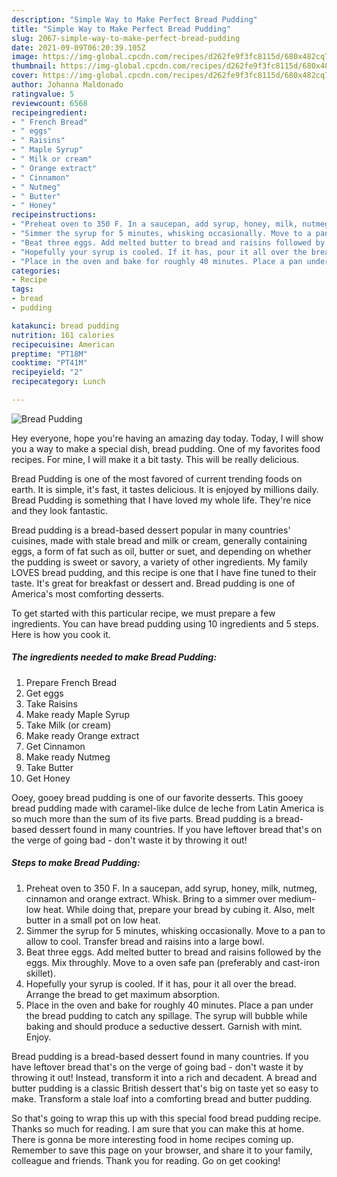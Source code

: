 ```yaml
---
description: "Simple Way to Make Perfect Bread Pudding"
title: "Simple Way to Make Perfect Bread Pudding"
slug: 2067-simple-way-to-make-perfect-bread-pudding
date: 2021-09-09T06:20:39.105Z
image: https://img-global.cpcdn.com/recipes/d262fe9f3fc8115d/680x482cq70/bread-pudding-recipe-main-photo.jpg
thumbnail: https://img-global.cpcdn.com/recipes/d262fe9f3fc8115d/680x482cq70/bread-pudding-recipe-main-photo.jpg
cover: https://img-global.cpcdn.com/recipes/d262fe9f3fc8115d/680x482cq70/bread-pudding-recipe-main-photo.jpg
author: Johanna Maldonado
ratingvalue: 5
reviewcount: 6568
recipeingredient:
- " French Bread"
- " eggs"
- " Raisins"
- " Maple Syrup"
- " Milk or cream"
- " Orange extract"
- " Cinnamon"
- " Nutmeg"
- " Butter"
- " Honey"
recipeinstructions:
- "Preheat oven to 350 F. In a saucepan, add syrup, honey, milk, nutmeg, cinnamon and orange extract. Whisk. Bring to a simmer over medium-low heat. While doing that, prepare your bread by cubing it. Also, melt butter in a small pot on low heat."
- "Simmer the syrup for 5 minutes, whisking occasionally. Move to a pan to allow to cool. Transfer bread and raisins into a large bowl."
- "Beat three eggs. Add melted butter to bread and raisins followed by the eggs. Mix throughly. Move to a oven safe pan (preferably and cast-iron skillet)."
- "Hopefully your syrup is cooled. If it has, pour it all over the bread. Arrange the bread to get maximum absorption."
- "Place in the oven and bake for roughly 40 minutes. Place a pan under the bread pudding to catch any spillage. The syrup will bubble while baking and should produce a seductive dessert. Garnish with mint. Enjoy."
categories:
- Recipe
tags:
- bread
- pudding

katakunci: bread pudding 
nutrition: 161 calories
recipecuisine: American
preptime: "PT18M"
cooktime: "PT41M"
recipeyield: "2"
recipecategory: Lunch

---
```



![Bread Pudding](https://img-global.cpcdn.com/recipes/d262fe9f3fc8115d/680x482cq70/bread-pudding-recipe-main-photo.jpg)

Hey everyone, hope you're having an amazing day today. Today, I will show you a way to make a special dish, bread pudding. One of my favorites food recipes. For mine, I will make it a bit tasty. This will be really delicious.

Bread Pudding is one of the most favored of current trending foods on earth. It is simple, it's fast, it tastes delicious. It is enjoyed by millions daily. Bread Pudding is something that I have loved my whole life. They're nice and they look fantastic.

Bread pudding is a bread-based dessert popular in many countries&#39; cuisines, made with stale bread and milk or cream, generally containing eggs, a form of fat such as oil, butter or suet, and depending on whether the pudding is sweet or savory, a variety of other ingredients. My family LOVES bread pudding, and this recipe is one that I have fine tuned to their taste. It&#39;s great for breakfast or dessert and. Bread pudding is one of America&#39;s most comforting desserts.


To get started with this particular recipe, we must prepare a few ingredients. You can have bread pudding using 10 ingredients and 5 steps. Here is how you cook it.

<!--inarticleads1-->

##### The ingredients needed to make Bread Pudding:

1. Prepare  French Bread
1. Get  eggs
1. Take  Raisins
1. Make ready  Maple Syrup
1. Take  Milk (or cream)
1. Make ready  Orange extract
1. Get  Cinnamon
1. Make ready  Nutmeg
1. Take  Butter
1. Get  Honey


Ooey, gooey bread pudding is one of our favorite desserts. This gooey bread pudding made with caramel-like dulce de leche from Latin America is so much more than the sum of its five parts. Bread pudding is a bread-based dessert found in many countries. If you have leftover bread that&#39;s on the verge of going bad - don&#39;t waste it by throwing it out! 

<!--inarticleads2-->

##### Steps to make Bread Pudding:

1. Preheat oven to 350 F. In a saucepan, add syrup, honey, milk, nutmeg, cinnamon and orange extract. Whisk. Bring to a simmer over medium-low heat. While doing that, prepare your bread by cubing it. Also, melt butter in a small pot on low heat.
1. Simmer the syrup for 5 minutes, whisking occasionally. Move to a pan to allow to cool. Transfer bread and raisins into a large bowl.
1. Beat three eggs. Add melted butter to bread and raisins followed by the eggs. Mix throughly. Move to a oven safe pan (preferably and cast-iron skillet).
1. Hopefully your syrup is cooled. If it has, pour it all over the bread. Arrange the bread to get maximum absorption.
1. Place in the oven and bake for roughly 40 minutes. Place a pan under the bread pudding to catch any spillage. The syrup will bubble while baking and should produce a seductive dessert. Garnish with mint. Enjoy.


Bread pudding is a bread-based dessert found in many countries. If you have leftover bread that&#39;s on the verge of going bad - don&#39;t waste it by throwing it out! Instead, transform it into a rich and decadent. A bread and butter pudding is a classic British dessert that&#39;s big on taste yet so easy to make. Transform a stale loaf into a comforting bread and butter pudding. 

So that's going to wrap this up with this special food bread pudding recipe. Thanks so much for reading. I am sure that you can make this at home. There is gonna be more interesting food in home recipes coming up. Remember to save this page on your browser, and share it to your family, colleague and friends. Thank you for reading. Go on get cooking!
